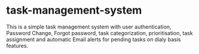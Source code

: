 # task-management-system
This is a simple task management system with user authentication, Password Change, Forgot password, task categorization, prioritisation, task assignment and automatic Email alerts for pending tasks on dialy basis features.
